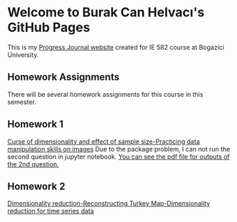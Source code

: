 # Welcome to Burak Can Helvacı's GitHub Pages
This is my [Progress Journal website](https://bu-ie-582.github.io/fall21-helvaciburakcan/) created for IE 582 course at Bogazici University.

## Homework Assignments

There will be several homework assignments for this course in this semester.

## Homework 1
[Curse of dimensionality and effect of sample size-Practicing data manipulation skills on images](https://bu-ie-582.github.io/fall21-helvaciburakcan/HW1/HW1.html)
Due to the package problem, I can not run the second question in jupyter notebook. [You can see the pdf file for outputs of the 2nd question.](https://bu-ie-582.github.io/fall21-helvaciburakcan/HW1/HW1-Q2.pdf)

## Homework 2
[Dimensionality reduction-Reconstructing Turkey Map-Dimensionality reduction for time series data](https://bu-ie-582.github.io/fall21-helvaciburakcan/HW2/HW2.html)
